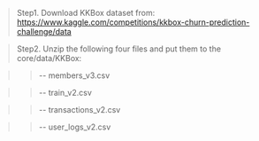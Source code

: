 
> Step1. Download KKBox dataset from: https://www.kaggle.com/competitions/kkbox-churn-prediction-challenge/data

> Step2. Unzip the following four files and put them to the core/data/KKBox:

>> -- members_v3.csv

>> -- train_v2.csv

>> -- transactions_v2.csv

>> -- user_logs_v2.csv

